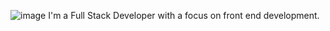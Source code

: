 ![image](https://user-images.githubusercontent.com/90292543/175441933-0cc49663-f896-4930-abc3-c81376bba96d.png)
I'm a Full Stack Developer with a focus on front end development.
